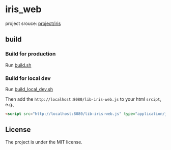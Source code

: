 # iris_web

project srouce: [project/iris](/project/iris)

## build

### Build for production
Run [build.sh](build.sh)

### Build for local dev
Run [build_local_dev.sh](build_local_dev.sh)

Then add the `http://localhost:8080/lib-iris-web.js` to your html `srcipt`, e.g.,
```html
<script src="http://localhost:8080/lib-iris-web.js" type="application/javascript"></script>
```

## License

The project is under the MIT license.
